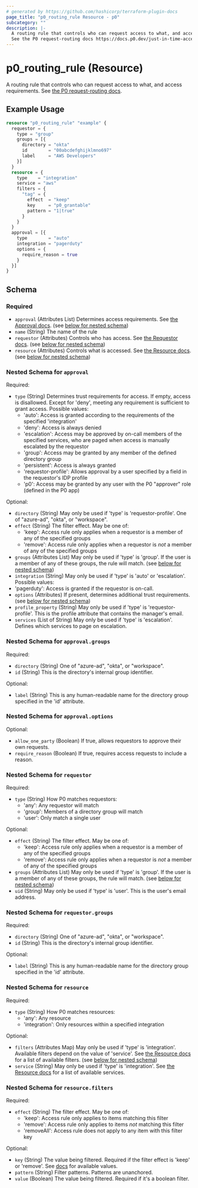 ```yaml
---
# generated by https://github.com/hashicorp/terraform-plugin-docs
page_title: "p0_routing_rule Resource - p0"
subcategory: ""
description: |-
  A routing rule that controls who can request access to what, and access requirements.
  See the P0 request-routing docs https://docs.p0.dev/just-in-time-access/request-routing.
---
```


# p0_routing_rule (Resource)

A routing rule that controls who can request access to what, and access requirements.
See [the P0 request-routing docs](https://docs.p0.dev/just-in-time-access/request-routing).

## Example Usage

```terraform
resource "p0_routing_rule" "example" {
  requestor = {
    type = "group"
    groups = [{
      directory = "okta"
      id        = "00abcdefghijklmno697"
      label     = "AWS Developers"
    }]
  }
  resource = {
    type    = "integration"
    service = "aws"
    filters = {
      "tag" = {
        effect  = "keep"
        key     = "p0_grantable"
        pattern = "1|true"
      }
    }
  }
  approval = [{
    type        = "auto"
    integration = "pagerduty"
    options = {
      require_reason = true
    }
  }]
}
```

<!-- schema generated by tfplugindocs -->
## Schema

### Required

- `approval` (Attributes List) Determines access requirements. See [the Approval docs](https://docs.p0.dev/just-in-time-access/request-routing#approval). (see [below for nested schema](#nestedatt--approval))
- `name` (String) The name of the rule
- `requestor` (Attributes) Controls who has access. See [the Requestor docs](https://docs.p0.dev/just-in-time-access/request-routing#requestor). (see [below for nested schema](#nestedatt--requestor))
- `resource` (Attributes) Controls what is accessed. See [the Resource docs](https://docs.p0.dev/just-in-time-access/request-routing#resource). (see [below for nested schema](#nestedatt--resource))

<a id="nestedatt--approval"></a>
### Nested Schema for `approval`

Required:

- `type` (String) Determines trust requirements for access. If empty, access is disallowed. Except for 'deny', meeting any requirement is sufficient to grant access. Possible values:
    - 'auto': Access is granted according to the requirements of the specified 'integration'
    - 'deny': Access is always denied
    - 'escalation': Access may be approved by on-call members of the specified services, who are paged when access is manually escalated by the requestor
    - 'group': Access may be granted by any member of the defined directory group
    - 'persistent': Access is always granted
    - 'requestor-profile': Allows approval by a user specified by a field in the requestor's IDP profile
    - 'p0': Access may be granted by any user with the P0 "approver" role (defined in the P0 app)

Optional:

- `directory` (String) May only be used if 'type' is 'requestor-profile'. One of "azure-ad", "okta", or "workspace".
- `effect` (String) The filter effect. May be one of:
	 - 'keep': Access rule only applies when a requestor is a member of any of the specified groups
	 - 'remove': Access rule only applies when a requestor is _not_ a member of any of the specified groups
- `groups` (Attributes List) May only be used if 'type' is 'group'. If the user is a member of any of these groups, the rule will match. (see [below for nested schema](#nestedatt--approval--groups))
- `integration` (String) May only be used if 'type' is 'auto' or 'escalation'. Possible values:
- 'pagerduty': Access is granted if the requestor is on-call.
- `options` (Attributes) If present, determines additional trust requirements. (see [below for nested schema](#nestedatt--approval--options))
- `profile_property` (String) May only be used if 'type' is 'requestor-profile'. This is the profile attribute that contains the manager's email.
- `services` (List of String) May only be used if 'type' is 'escalation'. Defines which services to page on escalation.

<a id="nestedatt--approval--groups"></a>
### Nested Schema for `approval.groups`

Required:

- `directory` (String) One of "azure-ad", "okta", or "workspace".
- `id` (String) This is the directory's internal group identifier.

Optional:

- `label` (String) This is any human-readable name for the directory group specified in the 'id' attribute.


<a id="nestedatt--approval--options"></a>
### Nested Schema for `approval.options`

Optional:

- `allow_one_party` (Boolean) If true, allows requestors to approve their own requests.
- `require_reason` (Boolean) If true, requires access requests to include a reason.



<a id="nestedatt--requestor"></a>
### Nested Schema for `requestor`

Required:

- `type` (String) How P0 matches requestors:
    - 'any': Any requestor will match
    - 'group': Members of a directory group will match
    - 'user': Only match a single user

Optional:

- `effect` (String) The filter effect. May be one of:
	 - 'keep': Access rule only applies when a requestor is a member of any of the specified groups
	 - 'remove': Access rule only applies when a requestor is _not_ a member of any of the specified groups
- `groups` (Attributes List) May only be used if 'type' is 'group'. If the user is a member of any of these groups, the rule will match. (see [below for nested schema](#nestedatt--requestor--groups))
- `uid` (String) May only be used if 'type' is 'user'. This is the user's email address.

<a id="nestedatt--requestor--groups"></a>
### Nested Schema for `requestor.groups`

Required:

- `directory` (String) One of "azure-ad", "okta", or "workspace".
- `id` (String) This is the directory's internal group identifier.

Optional:

- `label` (String) This is any human-readable name for the directory group specified in the 'id' attribute.



<a id="nestedatt--resource"></a>
### Nested Schema for `resource`

Required:

- `type` (String) How P0 matches resources:
    - 'any': Any resource
    - 'integration': Only resources within a specified integration

Optional:

- `filters` (Attributes Map) May only be used if 'type' is 'integration'. Available filters depend on the value of 'service'.
See [the Resource docs](https://docs.p0.dev/just-in-time-access/request-routing#resource) for a list of available filters. (see [below for nested schema](#nestedatt--resource--filters))
- `service` (String) May only be used if 'type' is 'integration'.
See [the Resource docs](https://docs.p0.dev/just-in-time-access/request-routing#resource) for a list of available services.

<a id="nestedatt--resource--filters"></a>
### Nested Schema for `resource.filters`

Required:

- `effect` (String) The filter effect. May be one of:
    - 'keep': Access rule only applies to items matching this filter
    - 'remove': Access rule only applies to items _not_ matching this filter
    - 'removeAll': Access rule does not apply to any item with this filter key

Optional:

- `key` (String) The value being filtered. Required if the filter effect is 'keep' or 'remove'.
See [docs](https://docs.p0.dev/just-in-time-access/request-routing#resource) for available values.
- `pattern` (String) Filter patterns. Patterns are unanchored.
- `value` (Boolean) The value being filtered. Required if it's a boolean filter.
